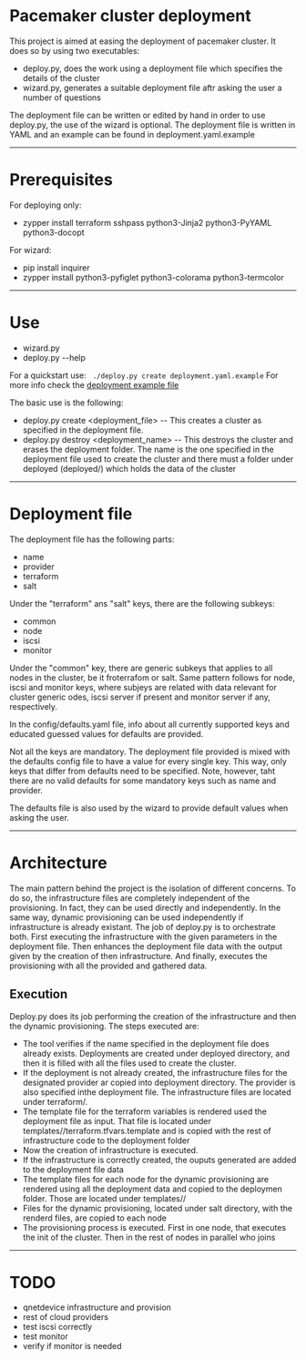 # Pacemaker cluster deployment

This project is aimed at easing the deployment of pacemaker cluster.
It does so by using two executables:
 - deploy.py, does the work using a deployment file which specifies the details of the cluster
 - wizard.py, generates a suitable deployment file aftr asking the user a number of questions
 
The deployment file can be written or edited by hand in order to use deploy.py, the use of the wizard is optional.
The deployment file is written in YAML and an example can be found in deployment.yaml.example

___
# Prerequisites

For deploying only:
 - zypper install terraform sshpass python3-Jinja2 python3-PyYAML python3-docopt

For wizard:
 - pip install inquirer
 - zypper install python3-pyfiglet python3-colorama python3-termcolor

___
# Use
- wizard.py
- deploy.py --help

For a quickstart use:
``` ./deploy.py create deployment.yaml.example```
For more info check the [deployment example file](deployment.yaml.example)


The basic use is the following:
 - deploy.py create <deployment_file> -- This creates a cluster as specified in the deployment file.
 - deploy.py destroy <deployment_name> -- This destroys the cluster and erases the deployment folder. The name is the one specified in the deployment file used to create the cluster and there must a folder under deployed (deployed/<name>) which holds the data of the cluster
 
___
# Deployment file

The deployment file has the following parts:
 - name
 - provider
 - terraform
 - salt
 
Under the "terraform" ans "salt" keys, there are the following subkeys:
 - common
 - node
 - iscsi
 - monitor
 
Under the "common" key, there are generic subkeys that applies to all nodes in the cluster, be it froterrafom or salt. Same pattern follows for node, iscsi and monitor keys, where subjeys are related with data relevant for cluster generic odes, iscsi server if present and monitor server if any, respectively.

In the config/defaults.yaml file, info about all currently supported keys and educated guessed values for defaults are provided.   

Not all the keys are mandatory. The deployment file provided is mixed with the defaults config file to have a value for every single key.
This way, only keys that differ from defaults need to be specified.
Note, however, taht there are no valid defaults for some mandatory keys such as name and provider.

The defaults file is also used by the wizard to provide default values when asking the user.

___
# Architecture

The main pattern behind the project is the isolation of different concerns.
To do so, the infrastructure files are completely independent of the provisioning. In fact, they can be used directly and independently.
In the same way, dynamic provisioning can be used independently if infrastructure is already existant.
The job of deploy.py is to orchestrate both. First executing the infrastructure with the given parameters in the deployment file. Then enhances the deployment file data with the output given by the creation of then infrastructure. And finally, executes the provisioning with all the provided and gathered data. 

## Execution

 Deploy.py does its job performing the creation of the infrastructure and then the dynamic provisioning.
 The steps executed are:
  - The tool verifies if the name specified in the deployment file does already exists. Deployments are created under deployed directory, and then it is filled with all the files used to create the cluster.
  - If the deployment is not already created, the infrastructure files for the designated provider ar copied into deployment directory. The provider is also specified inthe deployment file. The infrastructure files are located under terraform/<provider>.
  - The template file for the terraform variables is rendered used the deployment file as input. That file is located under templates/<provider>/terraform.tfvars.template and is copied with the rest of infrastructure code to the deployment folder
  - Now the creation of infrastructure is executed.
  - If the infrastructure is correctly created, the ouputs generated are added to the deployment file data
  - The template files for each node for the dynamic provisioning are rendered using all the deployment data and copied to the deploymen folder. Those are located under templates/<provider>/
  - Files for the dynamic provisioning, located under salt directory, with the renderd files, are copied to each node
  - The provisioning process is executed. First in one node, that executes the init of the cluster. Then in the rest of nodes in parallel who joins
 
 ___
# TODO
 - qnetdevice infrastructure and provision
 - rest of cloud providers
 - test iscsi correctly
 - test monitor
 - verify if monitor is needed

